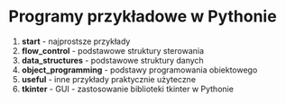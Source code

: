 # Programy przykładowe w Pythonie

1. **start** - najprostsze przykłady
1. **flow_control** - podstawowe struktury sterowania
1. **data_structures** - podstawowe struktury danych
1. **object_programming** - podstawy programowania obiektowego
1. **useful** - inne przykłady praktycznie użyteczne
1. **tkinter** - GUI - zastosowanie biblioteki tkinter w Pythonie
